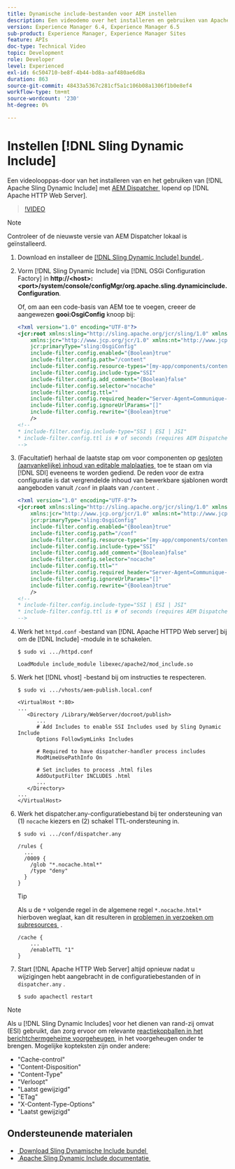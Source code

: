 ```yaml
---
title: Dynamische include-bestanden voor AEM instellen
description: Een videodemo over het installeren en gebruiken van Apache Sling Dynamic Include met AEM Dispatcher die op Apache HTTP Web Server wordt uitgevoerd.
version: Experience Manager 6.4, Experience Manager 6.5
sub-product: Experience Manager, Experience Manager Sites
feature: APIs
doc-type: Technical Video
topic: Development
role: Developer
level: Experienced
exl-id: 6c504710-be8f-4b44-bd8a-aaf480ae6d8a
duration: 863
source-git-commit: 48433a5367c281cf5a1c106b08a1306f1b0e8ef4
workflow-type: tm+mt
source-wordcount: '230'
ht-degree: 0%

---
```


# Instellen [!DNL Sling Dynamic Include]

Een videolooppas-door van het installeren van en het gebruiken van [!DNL Apache Sling Dynamic Include] met [&#x200B; AEM Dispatcher &#x200B;](https://experienceleague.adobe.com/docs/experience-manager-dispatcher/using/dispatcher.html?lang=nl-NL) lopend op [!DNL Apache HTTP Web Server].

>[!VIDEO](https://video.tv.adobe.com/v/17040?quality=12&learn=on)

>[!NOTE]
>
> Controleer of de nieuwste versie van AEM Dispatcher lokaal is geïnstalleerd.

1. Download en installeer de [[!DNL Sling Dynamic Include]  bundel &#x200B;](https://sling.apache.org/downloads.cgi).
1. Vorm [!DNL Sling Dynamic Include] via [!DNL OSGi Configuration Factory] in **http://&lt;host>:&lt;port>/system/console/configMgr/org.apache.sling.dynamicinclude.Configuration**.

   Of, om aan een code-basis van AEM toe te voegen, creeer de aangewezen **gooi:OsgiConfig** knoop bij:

   ```xml
   <?xml version="1.0" encoding="UTF-8"?>
   <jcr:root xmlns:sling="http://sling.apache.org/jcr/sling/1.0" xmlns:cq="http://www.day.com/jcr/cq/1.0"
       xmlns:jcr="http://www.jcp.org/jcr/1.0" xmlns:nt="http://www.jcp.org/jcr/nt/1.0"
       jcr:primaryType="sling:OsgiConfig"
       include-filter.config.enabled="{Boolean}true"
       include-filter.config.path="/content"
       include-filter.config.resource-types="[my-app/components/content/highly-dynamic]"
       include-filter.config.include-type="SSI" 
       include-filter.config.add_comment="{Boolean}false"
       include-filter.config.selector="nocache"
       include-filter.config.ttl=""
       include-filter.config.required_header="Server-Agent=Communique-Dispatcher"
       include-filter.config.ignoreUrlParams="[]"
       include-filter.config.rewrite="{Boolean}true"
       />
   <!--
   * include-filter.config.include-type="SSI | ESI | JSI"
   * include-filter.config.ttl is # of seconds (requires AEM Dispatcher 4.1.11+)
   -->
   ```

1. (Facultatief) herhaal de laatste stap om voor componenten op [&#x200B; gesloten (aanvankelijke) inhoud van editable malplaatjes &#x200B;](https://helpx.adobe.com/nl/experience-manager/6-5/sites/developing/using/page-templates-editable.html) toe te staan om via [!DNL SDI] eveneens te worden gediend. De reden voor de extra configuratie is dat vergrendelde inhoud van bewerkbare sjablonen wordt aangeboden vanuit `/conf` in plaats van `/content` .

   ```xml
   <?xml version="1.0" encoding="UTF-8"?>
   <jcr:root xmlns:sling="http://sling.apache.org/jcr/sling/1.0" xmlns:cq="http://www.day.com/jcr/cq/1.0"
       xmlns:jcr="http://www.jcp.org/jcr/1.0" xmlns:nt="http://www.jcp.org/jcr/nt/1.0"
       jcr:primaryType="sling:OsgiConfig"
       include-filter.config.enabled="{Boolean}true"
       include-filter.config.path="/conf"
       include-filter.config.resource-types="[my-app/components/content/highly-dynamic]"
       include-filter.config.include-type="SSI" 
       include-filter.config.add_comment="{Boolean}false"
       include-filter.config.selector="nocache"
       include-filter.config.ttl=""
       include-filter.config.required_header="Server-Agent=Communique-Dispatcher"
       include-filter.config.ignoreUrlParams="[]"
       include-filter.config.rewrite="{Boolean}true"
       />
   <!--
   * include-filter.config.include-type="SSI | ESI | JSI"
   * include-filter.config.ttl is # of seconds (requires AEM Dispatcher 4.1.11+)
   -->
   ```

1. Werk het `httpd.conf` -bestand van [!DNL Apache HTTPD Web server] bij om de [!DNL Include] -module in te schakelen.

   ```shell
   $ sudo vi .../httpd.conf
   ```

   ```shell
   LoadModule include_module libexec/apache2/mod_include.so
   ```

1. Werk het [!DNL vhost] -bestand bij om instructies te respecteren.

   ```shell
   $ sudo vi .../vhosts/aem-publish.local.conf
   ```

   ```shell
   <VirtualHost *:80>
   ...
      <Directory /Library/WebServer/docroot/publish>
         ...
         # Add Includes to enable SSI Includes used by Sling Dynamic Include
         Options FollowSymLinks Includes
   
         # Required to have dispatcher-handler process includes
         ModMimeUsePathInfo On
   
         # Set includes to process .html files
         AddOutputFilter INCLUDES .html
         ...
      </Directory>
   ...
   </VirtualHost>
   ```

1. Werk het dispatcher.any-configuratiebestand bij ter ondersteuning van (1) `nocache` kiezers en (2) schakel TTL-ondersteuning in.

   ```shell
   $ sudo vi .../conf/dispatcher.any
   ```

   ```shell
   /rules {
     ...
     /0009 {
       /glob "*.nocache.html*"
       /type "deny"
     } 
   }
   ```

   >[!TIP]
   >
   > Als u de `*` volgende regel in de algemene regel `*.nocache.html*` hierboven weglaat, kan dit resulteren in [&#x200B; problemen in verzoeken om subresources &#x200B;](https://github.com/AdobeDocs/experience-manager-learn.en/issues/16) .

   ```shell
   /cache {
       ...
       /enableTTL "1"
   }
   ```

1. Start [!DNL Apache HTTP Web Server] altijd opnieuw nadat u wijzigingen hebt aangebracht in de configuratiebestanden of in `dispatcher.any` .

   ```shell
   $ sudo apachectl restart
   ```

>[!NOTE]
>
>Als u [!DNL Sling Dynamic Includes] voor het dienen van rand-zij omvat (ESI) gebruikt, dan zorg ervoor om relevante [&#x200B; reactiekopballen in het berichtchermgeheime voorgeheugen &#x200B;](https://experienceleague.adobe.com/docs/experience-manager-dispatcher/using/configuring/dispatcher-configuration.html?lang=nl-NL#CachingHTTPResponseHeaders) in het voorgeheugen onder te brengen. Mogelijke kopteksten zijn onder andere:
>
>* &quot;Cache-control&quot;
>* &quot;Content-Disposition&quot;
>* &quot;Content-Type&quot;
>* &quot;Verloopt&quot;
>* &quot;Laatst gewijzigd&quot;
>* &quot;ETag&quot;
>* &quot;X-Content-Type-Options&quot;
>* &quot;Laatst gewijzigd&quot;
>

## Ondersteunende materialen

* [&#x200B; Download Sling Dynamische Include bundel &#x200B;](https://sling.apache.org/downloads.cgi)
* [&#x200B; Apache Sling Dynamic Include documentatie &#x200B;](https://github.com/Cognifide/Sling-Dynamic-Include)
